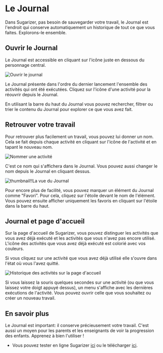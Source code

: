 # Le Journal

Dans Sugarizer, pas besoin de sauvegarder votre travail, le Journal est l'endroit qui conserve automatiquement un historique de tout ce que vous faites. Explorons-le ensemble.

## Ouvrir le Journal

Le Journal est accessible en cliquant sur l'icône juste en dessous du personnage central.

![Ouvrir le journal](videos/openjournal.gif)

Le Journal présente dans l'ordre du dernier lancement l'ensemble des activités qui ont été exécutées. Cliquez sur l'icône d'une activité pour la réouvrir depuis le Journal.

En utilisant la barre du haut du Journal vous pouvez rechercher, filtrer ou trier le contenu du Journal pour explorer ce que vous avez fait.


## Retrouver votre travail

Pour retrouver plus facilement un travail, vous pouvez lui donner un nom. Cela se fait depuis chaque activité en cliquant sur l'icône de l'activité et en tapant le nouveau nom.

![Nommer une activité](videos/nameactivity.gif)

C'est ce nom qui s'affichera dans le Journal. Vous pouvez aussi changer le nom depuis le Journal en cliquant dessus.

![thumbnail!!La vue du Journal](images/journalview.png)

Pour encore plus de facilité, vous pouvez marquer un élément du Journal comme "Favori". Pour cela, cliquez sur l'étoile devant le nom de l'élément. Vous pouvez ensuite afficher uniquement les favoris en cliquant sur l'étoile dans la barre du haut.


## Journal et page d'accueil

Sur la page d'accueil de Sugarizer, vous pouvez distinguer les activités que vous avez déjà exécuté et les activités que vous n'avez pas encore utilisé. L'icône des activités que vous avez déjà exécuté est colorié avec vos couleurs.

Si vous cliquez sur une activité que vous avez déjà utilisé elle s'ouvre dans l'état où vous l'avez quitté.

![Historique des activités sur la page d'accueil](images/activityhistory.png)

Si vous laissez la souris quelques secondes sur une activité (ou que vous laissez votre doigt appuyé dessus), un menu s'affiche avec les dernières exécutions de l'activité. Vous pouvez ouvrir celle que vous souhaitez ou créer un nouveau travail.


## En savoir plus

Le Journal est important: il conserve précieusement votre travail. C'est aussi un moyen pour les parents et les enseignants de voir la progression des enfants. Apprenez à bien l'utiliser !

* Vous pouvez tester en ligne Sugarizer [ici](https://try.sugarizer.org) ou le télécharger [ici](https://sugarizer.org/index.html#apps).


